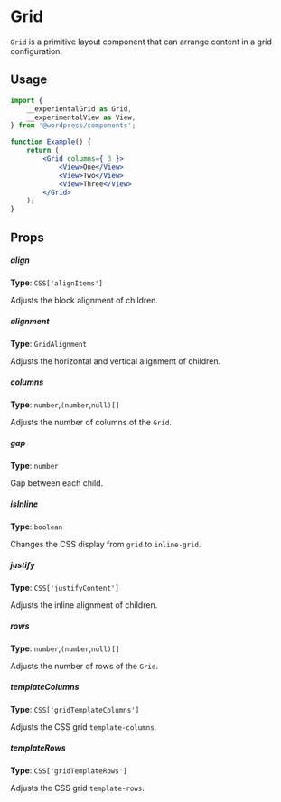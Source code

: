 # Grid

`Grid` is a primitive layout component that can arrange content in a grid configuration.

## Usage

```jsx
import {
	__experientalGrid as Grid,
	__experimentalView as View,
} from '@wordpress/components';

function Example() {
	return (
		<Grid columns={ 3 }>
			<View>One</View>
			<View>Two</View>
			<View>Three</View>
		</Grid>
	);
}
```

## Props

##### align

**Type**: `CSS['alignItems']`

Adjusts the block alignment of children.

##### alignment

**Type**: `GridAlignment`

Adjusts the horizontal and vertical alignment of children.

##### columns

**Type**: `number`,`(number`,`null)[]`

Adjusts the number of columns of the `Grid`.

##### gap

**Type**: `number`

Gap between each child.

##### isInline

**Type**: `boolean`

Changes the CSS display from `grid` to `inline-grid`.

##### justify

**Type**: `CSS['justifyContent']`

Adjusts the inline alignment of children.

##### rows

**Type**: `number`,`(number`,`null)[]`

Adjusts the number of rows of the `Grid`.

##### templateColumns

**Type**: `CSS['gridTemplateColumns']`

Adjusts the CSS grid `template-columns`.

##### templateRows

**Type**: `CSS['gridTemplateRows']`

Adjusts the CSS grid `template-rows`.
